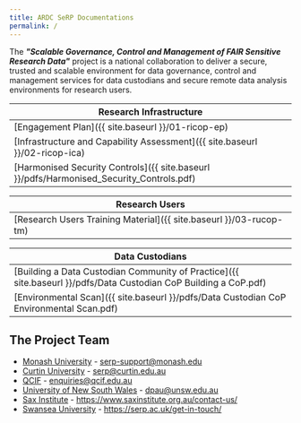 ```yaml
---
title: ARDC SeRP Documentations
permalink: /
---
```


The ***"Scalable Governance, Control and Management of FAIR Sensitive Research Data"*** project is a national collaboration to deliver a secure, trusted and scalable environment for data governance, control and management services for data custodians and secure remote data analysis environments for research users.


| Research Infrastructure |
| --- |
| [Engagement Plan]({{ site.baseurl }}/01-ricop-ep) |
| [Infrastructure and Capability Assessment]({{ site.baseurl }}/02-ricop-ica) |
| [Harmonised Security Controls]({{ site.baseurl }}/pdfs/Harmonised_Security_Controls.pdf) |


| Research Users |
| --- |
| [Research Users Training Material]({{ site.baseurl }}/03-rucop-tm) |

| Data Custodians |
| --- |
| [Building a Data Custodian Community of Practice]({{ site.baseurl }}/pdfs/Data Custodian CoP Building a CoP.pdf) |
| [Environmental Scan]({{ site.baseurl }}/pdfs/Data Custodian CoP Environmental Scan.pdf) |


## The Project Team

* [Monash University](https://www.monash.edu) - serp-support@monash.edu
* [Curtin University](https://www.curtin.edu.au/) - serp@curtin.edu.au
* [QCIF](https://www.qcif.edu.au/) - enquiries@qcif.edu.au
* [University of New South Wales](https://www.unsw.edu.au/) - dpau@unsw.edu.au
* [Sax Institute](https://www.saxinstitute.org.au/) - https://www.saxinstitute.org.au/contact-us/
* [Swansea University](https://www.swansea.ac.uk/) - https://serp.ac.uk/get-in-touch/

